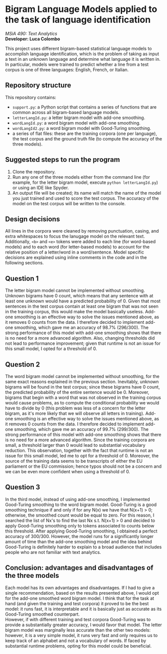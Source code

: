 # Bigram Language Models applied to the task of language identification

*MSiA 490: Text Analytics*   
**Developer: Luca Colombo**  

This project uses different bigram-based statistical language models to accomplish language identification, which is the problem of taking as input a text in an unknown language and determine what language it is written in. In particular, models were trained to predict whether a line from a test corpus is one of three languages: English, French, or Italian. 


## Repository structure
This repository contains:
* `support.py`: a Python script that contains a series of functions that are common across all bigram-based language models.
* `letterLangId.py`: a letter bigram model with add-one smoothing.
* `wordLangId.py`: a word bigram model with add-one smoothing.
* `wordLangId2.py`: a word bigram model with Good-Turing smoothing.
* a series of flat files: these are the training corpora (one per language), the test corpus and the ground truth file (to compute the accuracy of the three models).


## Suggested steps to run the program 
1. Clone the repository.
2. Run any one of the three models either from the command line (for example, for the letter bigram model, execute `python letterLangId.py`) or using an IDE like Spyder.
3. An output file will be created; its name will match the name of the model you just trained and used to score the test corpus. The accuracy of the model on the test corpus will be written to the console.


## Design decisions
All lines in the corpora were cleaned by removing punctuation, casing, and extra whitespaces to focus the lanugage model on the relevant text. Additionally, `<b>` and `<e>` tokens were added to each line (for word-based models) and to each word (for letter-based models) to account for the relative position of a letter/word in a word/sentence. Model specific decisions are explained using inline comments in the code and in the following sections.

## Question 1
The letter bigram model cannot be implemented without smoothing. Unknown bigrams have 0 count, which means that any sentence with at least one unknown would have a predicted probability of 0. Given that most sentences in the test corpus contain at least one bigram that was not seen in the training corpus, this would make the model basically useless. Add-one smoothing is an effective way to solve the issues mentioned above, as it removes 0 counts from the data. I therefore decided to implement add-one smoothing, which gave me an accuracy of 98.7% (296/300). The strong performance of this model with add-one smoothing shows that there is no need for a more advanced algorithm. Also, changing thresholds did not lead to performance improvement; given that runtime is not an issue for this small model, I opted for a threshold of 0.

## Question 2
The word bigram model cannot be implemented without smoothing, for the same exact reasons explained in the previous section. Inevitably, unknown bigrams will be found in the test corpus; since these bigrams have 0 count, the predicted probability of the entire sentence would be 0. Moreover, bigrams that begin with a word that was not observed in the training corpus would cause problems, as to compute the conditional probability we would have to divide by 0 (this problem was less of a concern for the letter bigram, as it's more likely that we will observe all letters in training). Add-one smoothing is an effective way to solve the issues mentioned above, as it removes 0 counts from the data. I therefore decided to implement add-one smoothing, which gave me an accuracy of 99.7% (299/300). The strong performance of this model with add-one smoothing shows that there is no need for a more advanced algorithm. Since the training corpora are small, a threshold larger than 0 would lead to substantial vocabulary reduction. This observation, together with the fact that runtime is not an issue for this small model, led me to opt for a threshold of 0. Moreover, the source of the training data seems to be transcripts of either the EU parliament or the EU commission; hence typos should not be a concern and we can be even more confident when using a threshold of 0.

## Question 3
In the third model, instead of using add-one smoothing, I implemented Good-Turing smoothing to the word bigram model. Good-Turing is a good smoothing technique if and only if for any N(x) we have that N(x+1) > 0; otherwise, the smoothed count would be equal to zero. For this reason, I searched the list of Nx's to find the last Nx s.t. N(x+1) > 0 and decided to apply Good-Turing smoothing only to tokens associated to counts below this threshold. After applying Good-Turing smoothing, I obtained a perfect accuracy of 300/300. However, the model runs for a significantly longer amount of time than the add-one smoothing model and the idea behind Good-Turing is definitely harder to explain to a broad audience that includes people who are not familiar with text analytics.

## Conclusion: advantages and disadvantages of the three models
Each model has its own advantages and disadvantages. If I had to give a single recommendation, based on the results presented above, I would opt for the add-one smoothed word bigram model. I think that for the task at hand (and given the training and test corpora) it proved to be the best model: it runs fast, it is interpretable and it is basically just as accurate as its Good-Turing smoothed counterpart.    
However, if with different training and test corpora Good-Turing was to provide a substantially greater accuracy, I would favor that model. The letter bigram model was marginally less accurate than the other two models: however, it is a very simple model, it runs very fast and only requires us to keep track of an alphabet and not a vocabulary of words. If faced by substantial runtime problems, opting for this model could be beneficial.
